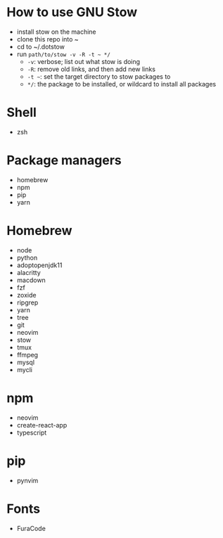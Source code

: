 # How to use GNU Stow
- install stow on the machine
- clone this repo into ~
- cd to ~/.dotstow
- run `path/to/stow -v -R -t ~ */`
    - `-v`: verbose; list out what stow is doing
    - `-R`: remove old links, and then add new links
    - `-t ~`: set the target directory to stow packages to
    - `*/`: the package to be installed, or wildcard to install all packages

# Shell
- zsh

# Package managers
- homebrew
- npm
- pip
- yarn

# Homebrew
- node
- python
- adoptopenjdk11
- alacritty
- macdown
- fzf
- zoxide
- ripgrep
- yarn
- tree
- git
- neovim
- stow
- tmux
- ffmpeg
- mysql
- mycli

# npm
- neovim
- create-react-app
- typescript

# pip
- pynvim

# Fonts
- FuraCode

